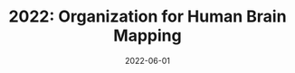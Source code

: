 ---
title: "2022: Organization for Human Brain Mapping"
conference_id: "OHBM_2022"
date: 2022-06-01
location: "Glasgow, Scotland"
layout: conference
---